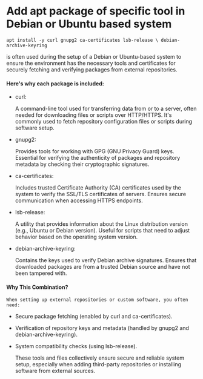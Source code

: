 # Add apt package of specific tool in Debian or Ubuntu based system

`apt install -y curl gnupg2 ca-certificates lsb-release \
    debian-archive-keyring`
 
is often used during the setup of a Debian or Ubuntu-based system to ensure the environment has the necessary tools and certificates for securely fetching and verifying packages from external repositories. 

#### Here's why each package is included:

* curl:
  
    A command-line tool used for transferring data from or to a server, often needed for downloading files or scripts over HTTP/HTTPS.
    It's commonly used to fetch repository configuration files or scripts during software setup.

* gnupg2:

    Provides tools for working with GPG (GNU Privacy Guard) keys.
    Essential for verifying the authenticity of packages and repository metadata by checking their cryptographic signatures.

* ca-certificates:

    Includes trusted Certificate Authority (CA) certificates used by the system to verify the SSL/TLS certificates of servers.
    Ensures secure communication when accessing HTTPS endpoints.

* lsb-release:

    A utility that provides information about the Linux distribution version (e.g., Ubuntu or Debian version).
    Useful for scripts that need to adjust behavior based on the operating system version.

* debian-archive-keyring:

    Contains the keys used to verify Debian archive signatures.
    Ensures that downloaded packages are from a trusted Debian source and have not been tampered with.


#### Why This Combination?

    When setting up external repositories or custom software, you often need:

* Secure package fetching (enabled by curl and ca-certificates).

* Verification of repository keys and metadata (handled by gnupg2 and        debian-archive-keyring).

* System compatibility checks (using lsb-release).


  These tools and files collectively ensure secure and reliable system setup, especially when adding third-party repositories or installing software from external sources.